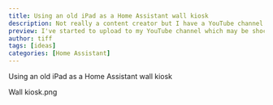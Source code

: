 ```yaml
---
title: Using an old iPad as a Home Assistant wall kiosk
description: Not really a content creator but I have a YouTube channel.
preview: I've started to upload to my YouTube channel which may be shocking, I know.
author: tiff
tags: [ideas]
categories: [Home Assistant]
---
```



Using an old iPad as a Home Assistant wall kiosk

Wall kiosk.png